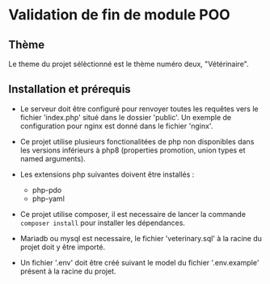 # Validation de fin de module POO

## Thème

Le theme du projet sélèctionné est le thème numéro deux, "Vétérinaire".

## Installation et prérequis

- Le serveur doit être configuré pour renvoyer toutes les requêtes vers le fichier 'index.php' situé dans le dossier 'public'. Un exemple de configuration pour nginx est donné dans le fichier 'nginx'.

- Ce projet utilise plusieurs fonctionalitées de php non disponibles dans les versions inférieurs à php8 (properties promotion, union types et named arguments).

- Les extensions php suivantes doivent être installés :
	- php-pdo
	- php-yaml

- Ce projet utilise composer, il est necessaire de lancer la commande ```composer install``` pour installer les dépendances.

- Mariadb ou mysql est necessaire, le fichier 'veterinary.sql' à la racine du projet doit y être importé.

- Un fichier '.env' doit être créé suivant le model du fichier '.env.example' présent à la racine du projet.
